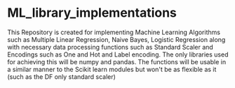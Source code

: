 # ML_library_implementations
This Repository is created for implementing Machine Learning Algorithms such as Multiple Linear Regression, Naive Bayes, Logistic Regression along with necessary data processing functions such as Standard Scaler and Encodings such as One and Hot and Label encoding.
The only libraries used for achieving this will be numpy and pandas. 
The functions will be usable in a similar manner to the Scikit learn modules but won't be as flexible as it (such as the DF only standard scaler)
